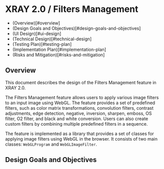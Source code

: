 # XRAY 2.0 / Filters Management

- (Overview)[#overview]
- (Design Goals and Objectives)[#design-goals-and-objectives]
- (UI Design)[#ui-design]
- (Technical Design)[#technical-design]
- (Testing Plan)[#testing-plan]
- (Implementation Plan)[#implementation-plan]
- (Risks and Mitigation)[#risks-and-mitigation]

## Overview

This document describes the design of the Filters Management feature in XRAY 2.0.

The Filters Management feature allows users to apply various image filters to an input image using WebGL. The feature provides a set of predefined filters, such as color matrix transformations, convolution filters, contrast adjustments, edge detection, negative, inversion, sharpen, emboss, OS filter, O2 filter, and black and white conversion. Users can also create custom filters by combining multiple predefined filters in a sequence.

The feature is implemented as a library that provides a set of classes for applying image filters using WebGL in the browser. It consists of two main classes: `WebGLProgram` and `WebGLImageFilter`.

## Design Goals and Objectives

